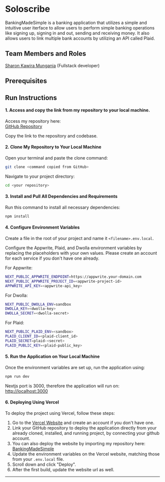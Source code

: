 # Soloscribe

BankingMadeSimple is a banking application that utilizes a simple and intuitive user iterface to allow users to perform simple banking operations like signing up, signing in and out, sending and receiving money. It also allows users to link multiple bank accounts by utilizing an API called Plaid.

## Team Members and Roles

[Sharon Kawira Mungania](https://github.com/KawiraSharon/KawiraSharon-CIS641-HW2-Mungania.git) (Fullstack developer)

## Prerequisites

## Run Instructions

#### 1. Access and copy the link from my repository to your local machine.
Access my repository here:  
[GitHub Repository](https://github.com/KawiraSharon/GVSU-CIS641-Soloscribe.git)

Copy the link to the repository and codebase.

#### 2. Clone My Repository to Your Local Machine
Open your terminal and paste the clone command:
```bash
git clone <command copied from GitHub>
```

Navigate to your project directory:
```bash
cd <your repository>
```

#### 3. Install and Pull All Dependencies and Requirements
Run this command to install all necessary dependencies:
```bash
npm install
```

#### 4. Configure Environment Variables
Create a file in the root of your project and name it `<filename>.env.local`.

Configure the Appwrite, Plaid, and Dwolla environment variables by replacing the placeholders with your own values. Please create an account for each service if you don't have one already.

For Appwrite:
```bash
NEXT_PUBLIC_APPWRITE_ENDPOINT=https://appwrite.your-domain.com
NEXT_PUBLIC_APPWRITE_PROJECT_ID=<appwrite-project-id>
APPWRITE_API_KEY=<appwrite-api_key>
```

For Dwolla:
```bash
NEXT_PUBLIC_DWOLLA_ENV=sandbox
DWOLLA_KEY=<dwolla-key>
DWOLLA_SECRET=<dwolla-secret>
```

For Plaid:
```bash
NEXT_PUBLIC_PLAID_ENV=<sandbox>
PLAID_CLIENT_ID=<plaid-client_id>
PLAID_SECRET=plaid-<secret>
PLAID_PUBLIC_KEY=<plaid-public_key>
```

#### 5. Run the Application on Your Local Machine
Once the environment variables are set up, run the application using:
```bash
npm run dev
```

Nextjs port is 3000, therefore the application will run on:
[http://localhost:3000](http://localhost:3000)

#### 6. Deploying Using Vercel
To deploy the project using Vercel, follow these steps:

1. Go to the [Vercel Website](https://vercel.com/) and create an account if you don't have one.
2. Link your GitHub repository to deploy the application directly from your already cloned, installed, and running project, by connecting your github account.
3. You can also deploy the website by importing my repository here:
   [BankingMadeSimple](https://github.com/KawiraSharon/GVSU-CIS641-Soloscribe.git)
4. Update the environment variables on the Vercel website, matching those from your `.env.local` file.
5. Scroll down and click "Deploy".
6. After the first build, update the website url as well.

---

